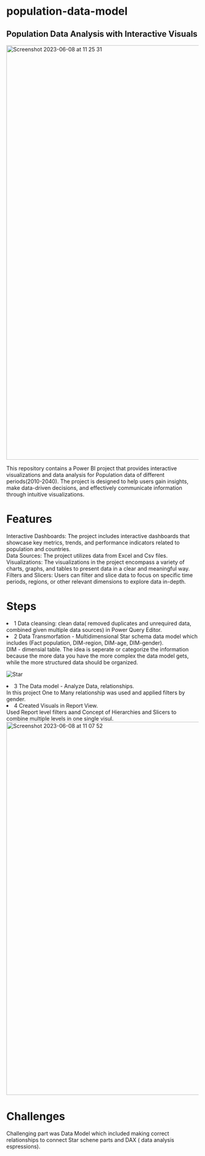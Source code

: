 # population-data-model

## Population Data Analysis with Interactive Visuals

<img width="1083" alt="Screenshot 2023-06-08 at 11 25 31" src="https://github.com/asselina94/population-data-model/assets/54496175/7f229052-6d02-4128-90bd-81ab02766445">

This repository contains a Power BI project that provides interactive visualizations and data analysis for Population data of different periods(2010-2040). The project is designed to help users gain insights, make data-driven decisions, and effectively communicate information through intuitive visualizations.

# Features
Interactive Dashboards: The project includes interactive dashboards that showcase key metrics, trends, and performance indicators related to population and countries.<br>
Data Sources: The project utilizes data from Excel and Csv files.<br>
Visualizations: The visualizations in the project encompass a variety of charts, graphs, and tables to present data in a clear and meaningful way.<br>
Filters and Slicers: Users can filter and slice data to focus on specific time periods, regions, or other relevant dimensions to explore data in-depth.

# Steps
<li>1 Data cleansing: clean data( removed duplicates and unrequired data, combined given multiple data sources) in Power Query Editor.</li>
<li>2 Data Transmorfation - Multidimensional Star schema data model which includes (Fact population, DIM-region, DIM-age, DIM-gender).</li>
  DIM - dimensial table. The idea is seperate or categorize the information because the more data you have the more complex the data model     gets, while the more structured data should be organized. 
  
  ![Star](https://github.com/asselina94/population-data-model/assets/54496175/2707c20e-23e1-4983-b732-ae66a38f1a54)
  
<li>3 The Data model - Analyze Data, relationships.<br> 
  In this project One to Many relationship was used and applied filters by gender. </li>
<li>4 Created Visuals in Report View. <br> 
  Used Report level filters aand Concept of Hierarchies and Slicers to combine multiple levels in one single visul.</li>
  
<img width="975" alt="Screenshot 2023-06-08 at 11 07 52" src="https://github.com/asselina94/population-data-model/assets/54496175/9d20ebaa-52ff-40e3-9b3f-7001eda1eb4e">

  
# Challenges
Challenging part was Data Model which included making correct relationships to connect Star schene parts and DAX ( data analysis espressions).
